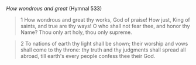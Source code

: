 _How wondrous and great_ (Hymnal 533)

> 1
How wondrous and great thy works, God of praise!
How just, King of saints, and true are thy ways!
O who shall not fear thee, and honor thy Name?
Thou only art holy, thou only supreme.

> 2
To nations of earth thy light shall be shown;
their worship and vows shall come to thy throne:
thy truth and thy judgments shall spread all abroad,
till earth's every people confess thee their God.
